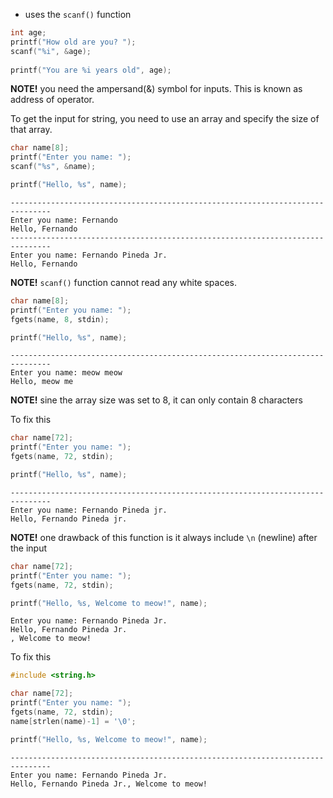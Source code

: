 - uses the `scanf()` function

```c
int age;
printf("How old are you? ");
scanf("%i", &age);
  
printf("You are %i years old", age);
```
**NOTE!** you need the ampersand(&) symbol for inputs. This is known as address of operator.

To get the input for string, you need to use an array and specify the size of that array.
```c
char name[8];
printf("Enter you name: ");
scanf("%s", &name);

printf("Hello, %s", name);
```
```terminal
-------------------------------------------------------------------------------
Enter you name: Fernando 
Hello, Fernando
-------------------------------------------------------------------------------
Enter you name: Fernando Pineda Jr.
Hello, Fernando
```
**NOTE!** `scanf()` function cannot read any white spaces.

```c
char name[8];
printf("Enter you name: ");
fgets(name, 8, stdin);

printf("Hello, %s", name);
```
```terminal
-------------------------------------------------------------------------------
Enter you name: meow meow
Hello, meow me
```
**NOTE!** sine the array size was set to 8, it can only contain 8 characters

To fix this
```c
char name[72];
printf("Enter you name: ");
fgets(name, 72, stdin);

printf("Hello, %s", name);
```
```terminal
-------------------------------------------------------------------------------
Enter you name: Fernando Pineda jr.
Hello, Fernando Pineda jr.
```
**NOTE!** one drawback of this function is it always include `\n` (newline) after the input
```c
char name[72];
printf("Enter you name: ");
fgets(name, 72, stdin);

printf("Hello, %s, Welcome to meow!", name);
```
```terminal
Enter you name: Fernando Pineda Jr.
Hello, Fernando Pineda Jr.
, Welcome to meow!
```

To fix this
```c
#include <string.h>

char name[72];
printf("Enter you name: ");
fgets(name, 72, stdin);
name[strlen(name)-1] = '\0';

printf("Hello, %s, Welcome to meow!", name);

```
```terminal
-------------------------------------------------------------------------------
Enter you name: Fernando Pineda Jr.
Hello, Fernando Pineda Jr., Welcome to meow!
```


